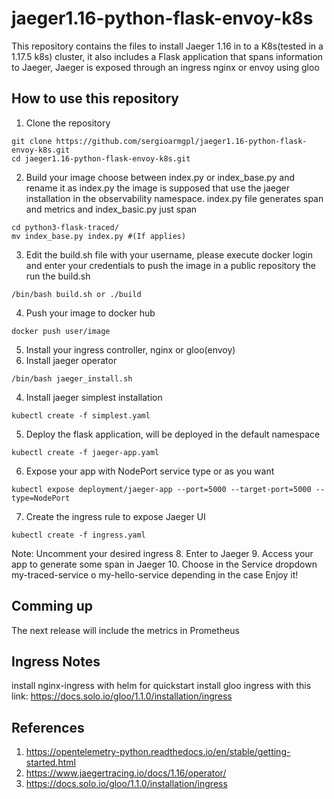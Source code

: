 # jaeger1.16-python-flask-envoy-k8s
This repository contains the files to install Jaeger 1.16 in to a K8s(tested in a 1.17.5 k8s) cluster, it also includes a Flask application that spans information to Jaeger, Jaeger is exposed through an ingress nginx or envoy using gloo
## How to use this repository
1. Clone the repository
```
git clone https://github.com/sergioarmgpl/jaeger1.16-python-flask-envoy-k8s.git
cd jaeger1.16-python-flask-envoy-k8s.git
```
2. Build your image choose between index.py or index_base.py and rename it as index.py
the image is supposed that use the jaeger installation in the observability namespace.  index.py file generates span and metrics and index_basic.py just span
```
cd python3-flask-traced/
mv index_base.py index.py #(If applies)
```
3. Edit the build.sh file with your username, please execute docker login and enter your credentials to push the image in a public repository the run the build.sh
```
/bin/bash build.sh or ./build
```
4. Push your image to docker hub
```
docker push user/image
```
5. Install your ingress controller, nginx or gloo(envoy)
6. Install jaeger operator
```
/bin/bash jaeger_install.sh
```
4. Install jaeger simplest installation
```
kubectl create -f simplest.yaml
```
5. Deploy the flask application, will be deployed in the default namespace
```
kubectl create -f jaeger-app.yaml
```
6. Expose your app with NodePort service type or as you want
```
kubectl expose deployment/jaeger-app --port=5000 --target-port=5000 --type=NodePort
```
7. Create the ingress rule to expose Jaeger UI
```
kubectl create -f ingress.yaml
```
Note: Uncomment your desired ingress
8. Enter to Jaeger
9. Access your app to generate some span in Jaeger
10. Choose in the Service dropdown my-traced-service o my-hello-service depending in the case
Enjoy it!
## Comming up
The next release will include the metrics in Prometheus

## Ingress Notes
install nginx-ingress with helm for quickstart
install gloo ingress with this link: https://docs.solo.io/gloo/1.1.0/installation/ingress

## References
1. https://opentelemetry-python.readthedocs.io/en/stable/getting-started.html
2. https://www.jaegertracing.io/docs/1.16/operator/
3. https://docs.solo.io/gloo/1.1.0/installation/ingress
